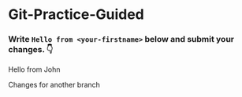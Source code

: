 # Git-Practice-Guided

### Write `Hello from <your-firstname>` below and submit your changes. 👇

Hello from John

Changes for another branch